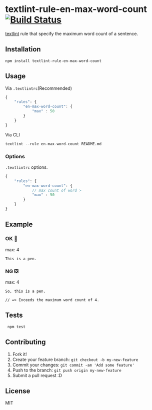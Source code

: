 # textlint-rule-en-max-word-count [![Build Status](https://travis-ci.org/azu/textlint-rule-en-max-word-count.svg?branch=master)](https://travis-ci.org/azu/textlint-rule-en-max-word-count)

[textlint](https://github.com/textlint/textlint "textlint") rule that specify the maximum word count of a sentence.

## Installation

    npm install textlint-rule-en-max-word-count

## Usage

Via `.textlintrc`(Recommended)

```js
{
    "rules": {
        "en-max-word-count": {
            "max" : 50
        }
    }
}
```

Via CLI

```
textlint --rule en-max-word-count README.md
```


### Options

`.textlintrc` options.

```js
{
    "rules": {
        "en-max-word-count": {
            // max count of word >
            "max" : 50
        }
    }
}
```

## Example


### OK :green_heart:

max: 4

    This is a pen.

### NG :negative_squared_cross_mark:

max: 4

    So, this is a pen.
    
    // => Exceeds the maximum word count of 4.
    



## Tests

     npm test

## Contributing

1. Fork it!
2. Create your feature branch: `git checkout -b my-new-feature`
3. Commit your changes: `git commit -am 'Add some feature'`
4. Push to the branch: `git push origin my-new-feature`
5. Submit a pull request :D

## License

MIT